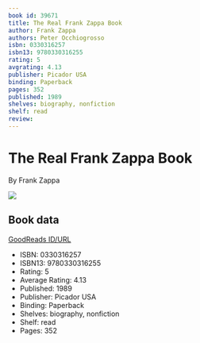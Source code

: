 ```yaml
---
book id: 39671
title: The Real Frank Zappa Book
author: Frank Zappa
authors: Peter Occhiogrosso
isbn: 0330316257
isbn13: 9780330316255
rating: 5
avgrating: 4.13
publisher: Picador USA
binding: Paperback
pages: 352
published: 1989
shelves: biography, nonfiction
shelf: read
review: 
---
```


# The Real Frank Zappa Book

By Frank Zappa

![](https://i.gr-assets.com/images/S/compressed.photo.goodreads.com/books/1454520887l/39671._SX318_.jpg)

## Book data

[GoodReads ID/URL](https://www.goodreads.com/book/show/39671)

- ISBN: 0330316257
- ISBN13: 9780330316255
- Rating: 5
- Average Rating: 4.13
- Published: 1989
- Publisher: Picador USA
- Binding: Paperback
- Shelves: biography, nonfiction
- Shelf: read
- Pages: 352

